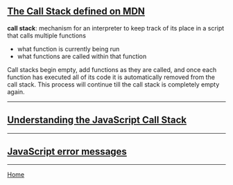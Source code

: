 ## [The Call Stack defined on MDN](https://developer.mozilla.org/en-US/docs/Glossary/Call_stack)

**call stack**: mechanism for an interpreter to keep track of its place in a script that calls multiple functions
- what function is currently being run
- what functions are called within that function

Call stacks begin empty, add functions as they are called, and once each function has executed all of its code it is automatically removed from the call stack.  This process will continue till the call stack is completely empty again.

---

## [Understanding the JavaScript Call Stack](https://www.freecodecamp.org/news/understanding-the-javascript-call-stack-861e41ae61d4/)



---

## [JavaScript error messages](https://codeburst.io/javascript-error-messages-debugging-d23f84f0ae7c)



---

[Home](https://jchinzi.github.io/reading-notes/)